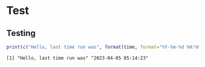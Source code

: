 Test
================

## Testing

``` r
print(c("Hello, last time run was", format(time, format="%Y-%m-%d %H:%M:%S")))
```

    [1] "Hello, last time run was" "2023-04-05 05:14:23"     
